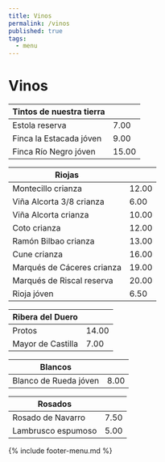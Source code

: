 ```yaml
---
title: Vinos
permalink: /vinos
published: true
tags:
  - menu
---
```


# Vinos

|Tintos de nuestra tierra|   |
|---|---|
|Estola reserva|7.00|
|Finca la Estacada jóven|9.00|
|Finca Río Negro jóven|15.00|

|Riojas|   |
|---|---|
|Montecillo crianza|12.00|
|Viña Alcorta 3/8 crianza|6.00|
|Viña Alcorta crianza|10.00|
|Coto crianza|12.00|
|Ramón Bilbao crianza|13.00|
|Cune crianza|16.00|
|Marqués de Cáceres crianza|19.00|
|Marqués de Riscal reserva|20.00|
|Rioja jóven|6.50|

|Ribera del Duero|   |
|---|---|
|Protos|14.00|
|Mayor de Castilla|7.00|

|Blancos|   |
|---|---|
|Blanco de Rueda jóven|8.00|

|Rosados|   |
|---|---|
|Rosado de Navarro|7.50|
|Lambrusco espumoso|5.00|

{% include footer-menu.md %}
